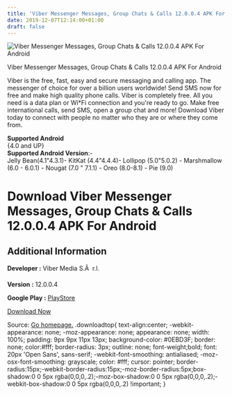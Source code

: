 ```yaml
---
title: 'Viber Messenger Messages, Group Chats & Calls 12.0.0.4 APK For Android'
date: 2019-12-07T12:14:00+01:00
draft: false
---
```


![Viber Messenger Messages, Group Chats & Calls 12.0.0.4 APK For Android](https://i0.wp.com/apkhome.net/wp-content/uploads/2019/12/Viber-Messenger-Messages-Group-Chats-Calls-12.0.0.4.png "Viber Messenger Messages, Group Chats & Calls 12.0.0.4 APK For Android")

  

Viber Messenger Messages, Group Chats & Calls 12.0.0.4 APK For Android

Viber is the free, fast, easy and secure messaging and calling app. The messenger of choice for over a billion users worldwide! Send SMS now for free and make high quality phone calls. Viber is completely free. All you need is a data plan or Wi\*Fi connection and you're ready to go. Make free international calls, send SMS, open a group chat and more! Download Viber today to connect with people no matter who they are or where they come from.

**Supported Android**  
{4.0 and UP}  
**Supported Android Version**:-  
Jelly Bean(4.1"4.3.1)- KitKat (4.4"4.4.4)- Lollipop (5.0"5.0.2) - Marshmallow (6.0 - 6.0.1) - Nougat (7.0 " 7.1.1) - Oreo (8.0-8.1) - Pie (9.0)

Download Viber Messenger Messages, Group Chats & Calls 12.0.0.4 APK For Android
===============================================================================

Additional Information
----------------------

**Developer :** Viber Media S.Ã  r.l.

**Version :** 12.0.0.4

**Google Play :** [PlayStore](https://play.google.com/store/apps/details?id=com.viber.voip)

  

[Download Now](https://store4app.co/post/viber-messenger-messages-group-chats-amp-calls-12-0-0-4-apk-for-android_1575710678)

  
Source: [Go homepage.](https://store4app.co/post/viber-messenger-messages-group-chats-amp-calls-12-0-0-4-apk-for-android_1575710678) .downloadtop{ text-align:center; -webkit-appearance: none; -moz-appearance: none; appearance: none; width: 100%; padding: 9px 9px 11px 13px; background-color: #0EBD3F; border: none; color:#fff; border-radius: 3px; outline: none; font-weight;bold; font: 20px 'Open Sans', sans-serif; -webkit-font-smoothing: antialiased; -moz-osx-font-smoothing: grayscale; color: #fff; cursor: pointer; border-radius:15px;-webkit-border-radius:15px;-moz-border-radius:5px;box-shadow:0 0 5px rgba(0,0,0,.2);-moz-box-shadow:0 0 5px rgba(0,0,0,.2);-webkit-box-shadow:0 0 5px rgba(0,0,0,.2) !important; }